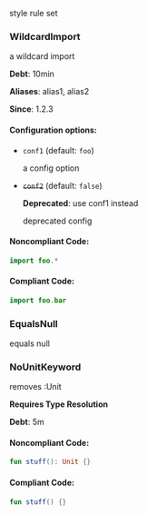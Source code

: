 style rule set

### WildcardImport

a wildcard import

**Debt**: 10min

**Aliases**: alias1, alias2

**Since**: 1.2.3

#### Configuration options:

* `conf1` (default: `foo`)

  a config option

* ~~`conf2`~~ (default: `false`)

  **Deprecated**: use conf1 instead

  deprecated config

#### Noncompliant Code:

```kotlin
import foo.*
```

#### Compliant Code:

```kotlin
import foo.bar
```

### EqualsNull

equals null

### NoUnitKeyword

removes :Unit

**Requires Type Resolution**

**Debt**: 5m

#### Noncompliant Code:

```kotlin
fun stuff(): Unit {}
```

#### Compliant Code:

```kotlin
fun stuff() {}
```
